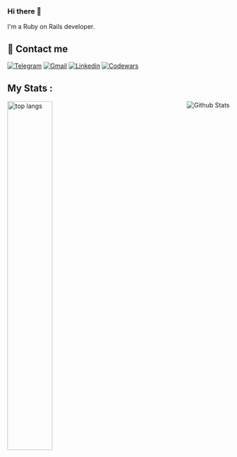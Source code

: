 ### Hi there 👋

I'm a Ruby on Rails developer.

## 📩 Contact me 
[![Telegram](https://img.shields.io/badge/Telegram-2CA5E0?style=for-the-badge&logo=telegram&logoColor=white)](https://t.me/anna_top)
[![Gmail](https://img.shields.io/badge/email-D14836?style=for-the-badge&logo=gmail&logoColor=white)](mailto:topalidisanna@gmail.com)
[![Linkedin](https://img.shields.io/badge/LinkedIn-0077B5?style=for-the-badge&logo=linkedin&logoColor=white)](https://www.linkedin.com/in/topalidi/)
[![Codewars](https://img.shields.io/badge/Codewars-B1361E?style=for-the-badge&logo=Codewars&logoColor=white)](https://www.codewars.com/users/antopalidi)

## My Stats :
<!--
<img align="left" alt="activity" src="https://streak-stats.demolab.com?user=antopalidi" />
-->
<img align="right" alt="Github Stats" src="https://github-readme-stats.vercel.app/api?username=antopalidi&count_private=true&show_icons=true&hide_border=true" />
<img align="left" width="45%" alt="top langs" src="https://github-readme-stats.vercel.app/api/top-langs/?username=antopalidi&hide=html,css,scss&&layout=compact" />

<!--
#### [My CV](https://antopalidi.github.io/my_cv/)
-->

<!--
**antopalidi/antopalidi** is a ✨ _special_ ✨ repository because its `README.md` (this file) appears on your GitHub profile.
